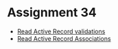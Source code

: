 # Assignment 34
* [Read Active Record validations](http://guides.rubyonrails.org/active_record_validations.html)
* [Read Active Record Associations](http://guides.rubyonrails.org/association_basics.html)
